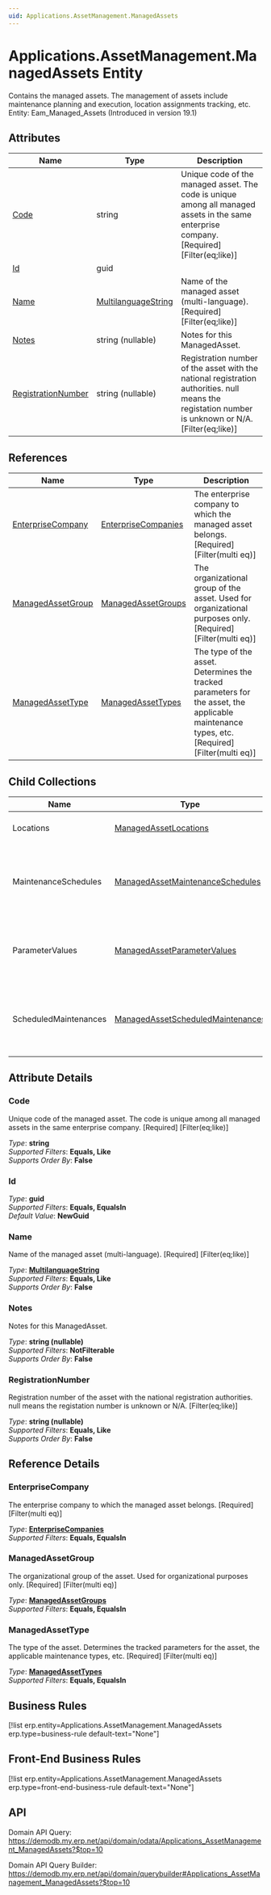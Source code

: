 ```yaml
---
uid: Applications.AssetManagement.ManagedAssets
---
```

# Applications.AssetManagement.ManagedAssets Entity

Contains the managed assets. The management of assets include maintenance planning and execution, location assignments tracking, etc. Entity: Eam_Managed_Assets (Introduced in version 19.1)

## Attributes

| Name | Type | Description |
| ---- | ---- | --- |
| [Code](Applications.AssetManagement.ManagedAssets.md#code) | string | Unique code of the managed asset. The code is unique among all managed assets in the same enterprise company. [Required] [Filter(eq;like)] 
| [Id](Applications.AssetManagement.ManagedAssets.md#id) | guid |  
| [Name](Applications.AssetManagement.ManagedAssets.md#name) | [MultilanguageString](../data-types.md#multilanguagestring) | Name of the managed asset (multi-language). [Required] [Filter(eq;like)] 
| [Notes](Applications.AssetManagement.ManagedAssets.md#notes) | string (nullable) | Notes for this ManagedAsset. 
| [RegistrationNumber](Applications.AssetManagement.ManagedAssets.md#registrationnumber) | string (nullable) | Registration number of the asset with the national registration authorities. null means the registation number is unknown or N/A. [Filter(eq;like)] 

## References

| Name | Type | Description |
| ---- | ---- | --- |
| [EnterpriseCompany](Applications.AssetManagement.ManagedAssets.md#enterprisecompany) | [EnterpriseCompanies](General.EnterpriseCompanies.md) | The enterprise company to which the managed asset belongs. [Required] [Filter(multi eq)] |
| [ManagedAssetGroup](Applications.AssetManagement.ManagedAssets.md#managedassetgroup) | [ManagedAssetGroups](Applications.AssetManagement.ManagedAssetGroups.md) | The organizational group of the asset. Used for organizational purposes only. [Required] [Filter(multi eq)] |
| [ManagedAssetType](Applications.AssetManagement.ManagedAssets.md#managedassettype) | [ManagedAssetTypes](Applications.AssetManagement.ManagedAssetTypes.md) | The type of the asset. Determines the tracked parameters for the asset, the applicable maintenance types, etc. [Required] [Filter(multi eq)] |

## Child Collections

| Name | Type | Description |
| ---- | ---- | --- |
| Locations | [ManagedAssetLocations](Applications.AssetManagement.ManagedAssetLocations.md) | List of [ManagedAssetLocation](Applications.AssetManagement.ManagedAssetLocations.md) child objects, based on the [Applications.AssetManagement.ManagedAssetLocation.ManagedAsset](Applications.AssetManagement.ManagedAssetLocations.md#managedasset) back reference 
| MaintenanceSchedules | [ManagedAssetMaintenanceSchedules](Applications.AssetManagement.ManagedAssetMaintenanceSchedules.md) | List of [ManagedAssetMaintenance<br />Schedule](Applications.AssetManagement.ManagedAssetMaintenance<br />Schedules.md) child objects, based on the [Applications.AssetManagement.ManagedAssetMaintenance<br />Schedule.ManagedAsset](Applications.AssetManagement.ManagedAssetMaintenance<br />Schedules.md#managedasset) back  
| ParameterValues | [ManagedAssetParameterValues](Applications.AssetManagement.ManagedAssetParameterValues.md) | List of [ManagedAssetParameter<br />Value](Applications.AssetManagement.ManagedAssetParameter<br />Values.md) child objects, based on the [Applications.AssetManagement.ManagedAssetParameterValue.ManagedAsset](Applications.AssetManagement.ManagedAssetParameter<br />Values.md#managedasset) back  
| ScheduledMaintenances | [ManagedAssetScheduledMaintenances](Applications.AssetManagement.ManagedAssetScheduledMaintenances.md) | List of [ManagedAssetScheduled<br />Maintenance](Applications.AssetManagement.ManagedAssetScheduled<br />Maintenances.md) child objects, based on the [Applications.AssetManagement.ManagedAssetScheduled<br />Maintenance.ManagedAsset](Applications.AssetManagement.ManagedAssetScheduled<br />Maintenances.md#managedasset) back  


## Attribute Details

### Code

Unique code of the managed asset. The code is unique among all managed assets in the same enterprise company. [Required] [Filter(eq;like)]

_Type_: **string**  
_Supported Filters_: **Equals, Like**  
_Supports Order By_: **False**  

### Id

_Type_: **guid**  
_Supported Filters_: **Equals, EqualsIn**  
_Default Value_: **NewGuid**  

### Name

Name of the managed asset (multi-language). [Required] [Filter(eq;like)]

_Type_: **[MultilanguageString](../data-types.md#multilanguagestring)**  
_Supported Filters_: **Equals, Like**  
_Supports Order By_: **False**  

### Notes

Notes for this ManagedAsset.

_Type_: **string (nullable)**  
_Supported Filters_: **NotFilterable**  
_Supports Order By_: **False**  

### RegistrationNumber

Registration number of the asset with the national registration authorities. null means the registation number is unknown or N/A. [Filter(eq;like)]

_Type_: **string (nullable)**  
_Supported Filters_: **Equals, Like**  
_Supports Order By_: **False**  


## Reference Details

### EnterpriseCompany

The enterprise company to which the managed asset belongs. [Required] [Filter(multi eq)]

_Type_: **[EnterpriseCompanies](General.EnterpriseCompanies.md)**  
_Supported Filters_: **Equals, EqualsIn**  

### ManagedAssetGroup

The organizational group of the asset. Used for organizational purposes only. [Required] [Filter(multi eq)]

_Type_: **[ManagedAssetGroups](Applications.AssetManagement.ManagedAssetGroups.md)**  
_Supported Filters_: **Equals, EqualsIn**  

### ManagedAssetType

The type of the asset. Determines the tracked parameters for the asset, the applicable maintenance types, etc. [Required] [Filter(multi eq)]

_Type_: **[ManagedAssetTypes](Applications.AssetManagement.ManagedAssetTypes.md)**  
_Supported Filters_: **Equals, EqualsIn**  



## Business Rules

[!list erp.entity=Applications.AssetManagement.ManagedAssets erp.type=business-rule default-text="None"]

## Front-End Business Rules

[!list erp.entity=Applications.AssetManagement.ManagedAssets erp.type=front-end-business-rule default-text="None"]

## API

Domain API Query:
<https://demodb.my.erp.net/api/domain/odata/Applications_AssetManagement_ManagedAssets?$top=10>

Domain API Query Builder:
<https://demodb.my.erp.net/api/domain/querybuilder#Applications_AssetManagement_ManagedAssets?$top=10>

